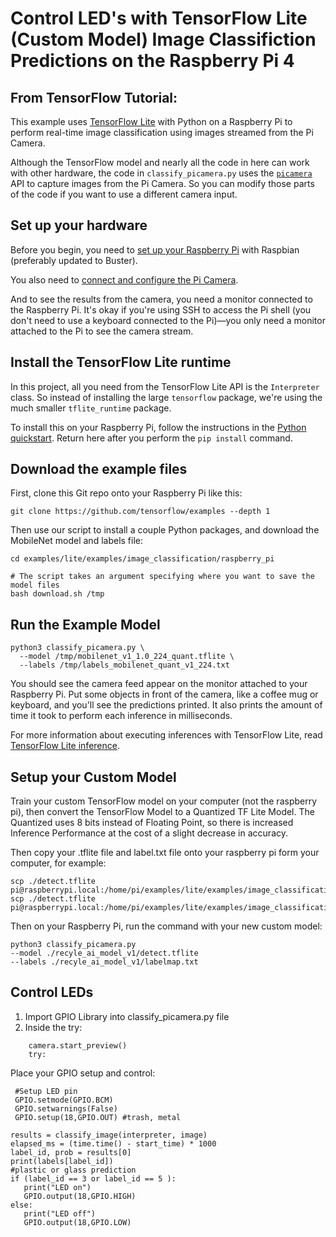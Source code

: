 # Control LED's with TensorFlow Lite (Custom Model) Image Classifiction Predictions on the Raspberry Pi 4

## From TensorFlow Tutorial:
This example uses [TensorFlow Lite](https://tensorflow.org/lite) with Python
on a Raspberry Pi to perform real-time image classification using images
streamed from the Pi Camera.

Although the TensorFlow model and nearly all the code in here can work with
other hardware, the code in `classify_picamera.py` uses the [`picamera`](
https://picamera.readthedocs.io/en/latest/) API to capture images from the Pi
Camera. So you can modify those parts of the code if you want to use a different
camera input.


## Set up your hardware

Before you begin, you need to [set up your Raspberry Pi](
https://projects.raspberrypi.org/en/projects/raspberry-pi-setting-up) with
Raspbian (preferably updated to Buster).

You also need to [connect and configure the Pi Camera](
https://www.raspberrypi.org/documentation/configuration/camera.md).

And to see the results from the camera, you need a monitor connected
to the Raspberry Pi. It's okay if you're using SSH to access the Pi shell
(you don't need to use a keyboard connected to the Pi)—you only need a monitor
attached to the Pi to see the camera stream.


## Install the TensorFlow Lite runtime

In this project, all you need from the TensorFlow Lite API is the `Interpreter`
class. So instead of installing the large `tensorflow` package, we're using the
much smaller `tflite_runtime` package.

To install this on your Raspberry Pi, follow the instructions in the
[Python quickstart](https://www.tensorflow.org/lite/guide/python).
Return here after you perform the `pip install` command.


## Download the example files

First, clone this Git repo onto your Raspberry Pi like this:

```
git clone https://github.com/tensorflow/examples --depth 1
```

Then use our script to install a couple Python packages, and
download the MobileNet model and labels file:

```
cd examples/lite/examples/image_classification/raspberry_pi

# The script takes an argument specifying where you want to save the model files
bash download.sh /tmp
```

## Run the Example Model

```
python3 classify_picamera.py \
  --model /tmp/mobilenet_v1_1.0_224_quant.tflite \
  --labels /tmp/labels_mobilenet_quant_v1_224.txt
```

You should see the camera feed appear on the monitor attached to your Raspberry
Pi. Put some objects in front of the camera, like a coffee mug or keyboard, and
you'll see the predictions printed. It also prints the amount of time it took
to perform each inference in milliseconds.

For more information about executing inferences with TensorFlow Lite, read
[TensorFlow Lite inference](https://www.tensorflow.org/lite/guide/inference).

## Setup your Custom Model

Train your custom TensorFlow model on your computer (not the raspberry pi), then convert the TensorFlow Model to a Quantized TF Lite Model. The Quantized uses 8 bits instead of Floating Point, so there is increased Inference Performance at the cost of a slight decrease in accuracy. 

Then copy your .tflite file and label.txt file onto your raspberry pi form your computer, for example:

```
scp ./detect.tflite pi@raspberrypi.local:/home/pi/examples/lite/examples/image_classification/raspberry_pi/recyle_ai_model_v1
scp ./detect.tflite pi@raspberrypi.local:/home/pi/examples/lite/examples/image_classification/raspberry_pi/recyle_ai_model_v1
```

Then on your Raspberry Pi, run the command with your new custom model:

```
python3 classify_picamera.py   
--model ./recyle_ai_model_v1/detect.tflite   
--labels ./recyle_ai_model_v1/labelmap.txt
```


## Control LEDs

1. Import GPIO Library into classify_picamera.py file
2. Inside the try: 
``` with picamera.PiCamera(resolution=(640, 480), framerate=30) as camera:
    camera.start_preview()
    try:
```
Place your GPIO setup and control:
```
 #Setup LED pin
 GPIO.setmode(GPIO.BCM)
 GPIO.setwarnings(False)
 GPIO.setup(18,GPIO.OUT) #trash, metal
```
```
results = classify_image(interpreter, image)
elapsed_ms = (time.time() - start_time) * 1000
label_id, prob = results[0]
print(labels[label_id])
#plastic or glass prediction
if (label_id == 3 or label_id == 5 ):
   print("LED on")
   GPIO.output(18,GPIO.HIGH)
else:
   print("LED off")
   GPIO.output(18,GPIO.LOW)        
```

   
    
